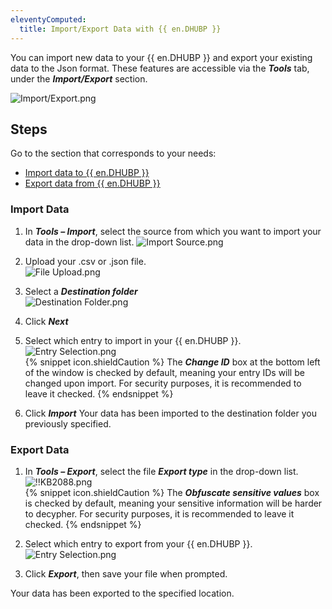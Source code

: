 ```yaml
---
eleventyComputed:
  title: Import/Export Data with {{ en.DHUBP }}
---
```

You can import new data to your {{ en.DHUBP }} and export your existing data to the Json format. These features are accessible via the ***Tools*** tab, under the ***Import/Export*** section.

![Import/Export.png](https://webdevolutions.azureedge.net/docs/en/kb/KB2083.png)

## Steps

Go to the section that corresponds to your needs:

- [Import data to {{ en.DHUBP }}](#import)
- [Export data from {{ en.DHUBP }}](#export)

### Import Data
<a name="import"></a>

1. In ***Tools – Import***, select the source from which you want to import your data in the drop-down list.
![Import Source.png](https://webdevolutions.azureedge.net/docs/en/kb/KB2084.png)
1. Upload your .csv or .json file.  
![File Upload.png](https://webdevolutions.azureedge.net/docs/en/kb/KB2085.png)
1. Select a ***Destination folder***  
![Destination Folder.png](https://webdevolutions.azureedge.net/docs/en/kb/KB2086.png)
1. Click ***Next***
1. Select which entry to import in your {{ en.DHUBP }}.  
![Entry Selection.png](https://webdevolutions.azureedge.net/docs/en/kb/KB2087.png)  
{% snippet icon.shieldCaution %}
The ***Change ID*** box at the bottom left of the window is checked by default, meaning your entry IDs will be changed upon import. For security purposes, it is recommended to leave it checked.
{% endsnippet %}  

6. Click ***Import***
Your data has been imported to the destination folder you previously specified.

### Export Data
<a name="export"></a>

1. In ***Tools – Export***, select the file ***Export type*** in the drop-down list.  
![!!KB2088.png](https://webdevolutions.azureedge.net/docs/en/kb/KB2088.png)  
{% snippet icon.shieldCaution %}
The ***Obfuscate sensitive values*** box is checked by default, meaning your sensitive information will be harder to decypher. For security purposes, it is recommended to leave it checked.
{% endsnippet %}  

2. Select which entry to export from your {{ en.DHUBP }}.  
![Entry Selection.png](https://webdevolutions.azureedge.net/docs/en/kb/KB2089.png)
1. Click ***Export***, then save your file when prompted.  

Your data has been exported to the specified location.
